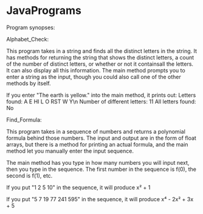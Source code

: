 # JavaPrograms

Program synopses:

Alphabet_Check:

This program takes in a string and finds all the distinct letters in the string. It has methods for returning the string that shows the distinct letters, a count of the number of distinct letters, or whether or not it containsall the letters. It can also display all this information. The main method prompts you to enter a string as the input, though you could also call one of the other methods by itself.

If you enter "The earth is yellow." into the main method, it prints out:
Letters found: A   E  HI  L  O  RST  W Y\n
Number of different letters: 11
All letters found: No

Find_Formula:

This program takes in a sequence of numbers and returns a polynomial formula behind those numbers. The input and output are in the form of float arrays, but there is a method for printing an actual formula, and the main method let you manually enter the input sequence.

The main method has you type in how many numbers you will input next, then you type in the sequence. The first number in the sequence is f(0), the second is f(1), etc.

If you put "1 2 5 10" in the sequence, it will produce x² + 1

If you put "5 7 19 77 241 595" in the sequence, it will produce x⁴ - 2x² + 3x + 5
